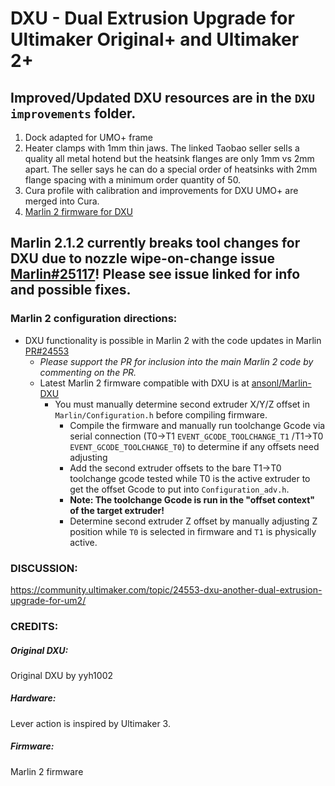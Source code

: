 # DXU - Dual Extrusion Upgrade for Ultimaker Original+ and Ultimaker 2+

## Improved/Updated DXU resources are in the `DXU improvements` folder. 

1. Dock adapted for UMO+ frame
2. Heater clamps with 1mm thin jaws. The linked Taobao seller sells a quality all metal hotend but the heatsink flanges are only 1mm vs 2mm apart. The seller says he can do a special order of heatsinks with 2mm flange spacing with a minimum order quantity of 50. 
3. Cura profile with calibration and improvements for DXU UMO+ are merged into Cura. 
4. [Marlin 2 firmware for DXU](https://github.com/ansonl/Marlin-DXU)

## Marlin 2.1.2 currently breaks tool changes for DXU due to nozzle wipe-on-change issue [Marlin#25117](https://github.com/MarlinFirmware/Marlin/issues/25117)! Please see issue linked for info and possible fixes. 

### Marlin 2 configuration directions:

- DXU functionality is possible in Marlin 2 with the code updates in Marlin [PR#24553](https://github.com/MarlinFirmware/Marlin/pull/24553)
  - *Please support the PR for inclusion into the main Marlin 2 code by commenting on the PR.*
  - Latest Marlin 2 firmware compatible with DXU is at [ansonl/Marlin-DXU](https://github.com/ansonl/Marlin-DXU)
    - You must manually determine second extruder X/Y/Z offset in `Marlin/Configuration.h` before compiling firmware. 
      - Compile the firmware and manually run toolchange Gcode via serial connection (T0->T1 `EVENT_GCODE_TOOLCHANGE_T1` /T1->T0 `EVENT_GCODE_TOOLCHANGE_T0`) to determine if any offsets need adjusting
      - Add the second extruder offsets to the bare T1->T0 toolchange gcode tested while T0 is the active extruder to get the offset Gcode to put into `Configuration_adv.h`.
      - **Note: The toolchange Gcode is run in the "offset context" of the target extruder!**
      - Determine second extruder Z offset by manually adjusting Z position while `T0` is selected in firmware and `T1` is physically active.

### DISCUSSION:
https://community.ultimaker.com/topic/24553-dxu-another-dual-extrusion-upgrade-for-um2/

### CREDITS:

##### Original DXU:  
Original DXU by yyh1002
##### Hardware:  
Lever action is inspired by Ultimaker 3.   
##### Firmware:   
Marlin 2 firmware
